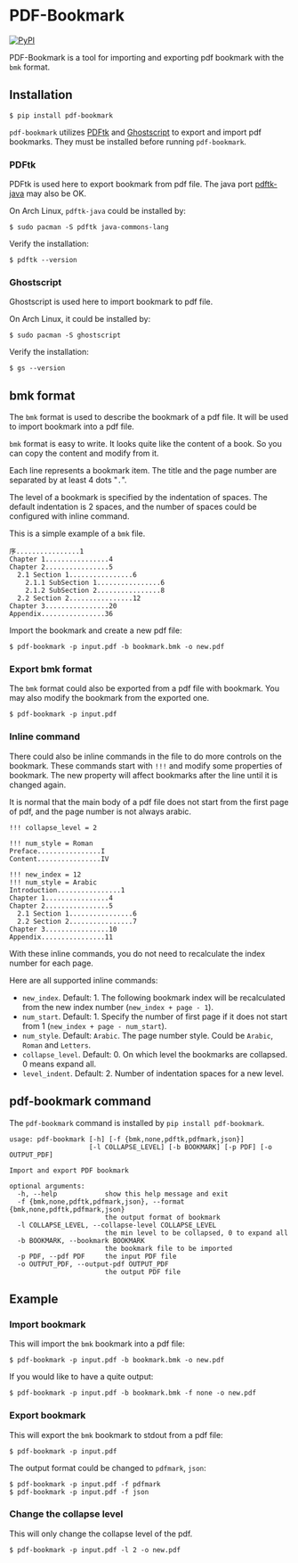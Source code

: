 # PDF-Bookmark

[![PyPI](https://badge.fury.io/py/pdf-bookmark.svg)](https://pypi.org/project/pdf-bookmark/)

PDF-Bookmark is a tool for importing and exporting pdf bookmark
with the `bmk` format.


## Installation

```shell
$ pip install pdf-bookmark
```

`pdf-bookmark` utilizes
[PDFtk](https://www.pdflabs.com/tools/pdftk-server/)
and [Ghostscript](https://www.ghostscript.com/)
to export and import pdf bookmarks.
They must be installed before running `pdf-bookmark`.


### PDFtk

PDFtk is used here to export bookmark from pdf file.
The java port [pdftk-java](https://gitlab.com/pdftk-java/pdftk)
may also be OK.

On Arch Linux, `pdftk-java` could be installed by:

```shell
$ sudo pacman -S pdftk java-commons-lang
```

Verify the installation:

```shell
$ pdftk --version
```


### Ghostscript

Ghostscript is used here to import bookmark to pdf file.

On Arch Linux, it could be installed by:

```shell
$ sudo pacman -S ghostscript
```

Verify the installation:

```shell
$ gs --version
```


## bmk format

The `bmk` format is used to describe the bookmark of a pdf file.
It will be used to import bookmark into a pdf file.

`bmk` format is easy to write.
It looks quite like the content of a book.
So you can copy the content and modify from it.

Each line represents a bookmark item. The title and the page number are
separated by at least 4 dots "`.`".

The level of a bookmark is specified by the indentation of spaces.
The default indentation is 2 spaces, and the number of spaces could be
configured with inline command.

This is a simple example of a `bmk` file.

```
序................1
Chapter 1................4
Chapter 2................5
  2.1 Section 1................6
    2.1.1 SubSection 1................6
    2.1.2 SubSection 2................8
  2.2 Section 2................12
Chapter 3................20
Appendix................36
```

Import the bookmark and create a new pdf file:

```shell
$ pdf-bookmark -p input.pdf -b bookmark.bmk -o new.pdf
```


### Export bmk format

The `bmk` format could also be exported from a pdf file with bookmark.
You may also modify the bookmark from the exported one.

```shell
$ pdf-bookmark -p input.pdf
```


### Inline command

There could also be inline commands in the file to do more controls
on the bookmark. These commands start with `!!!` and modify some
properties of bookmark. The new property will affect bookmarks after
the line until it is changed again.

It is normal that the main body of a pdf file does not start from the
first page of pdf, and the page number is not always arabic.

```
!!! collapse_level = 2

!!! num_style = Roman
Preface................I
Content................IV

!!! new_index = 12
!!! num_style = Arabic
Introduction................1
Chapter 1................4
Chapter 2................5
  2.1 Section 1................6
  2.2 Section 2................7
Chapter 3................10
Appendix................11
```

With these inline commands, you do not need to recalculate the index
number for each page.

Here are all supported inline commands:

* `new_index`. Default: 1.
   The following bookmark index will be recalculated from the
   new index number (`new_index + page - 1`).
* `num_start`. Default: 1.
   Specify the number of first page if it does not start from 1
   (`new_index + page - num_start`).
* `num_style`. Default: `Arabic`.
   The page number style. Could be `Arabic`, `Roman` and `Letters`.
* `collapse_level`. Default: 0.
   On which level the bookmarks are collapsed. 0 means expand all.
* `level_indent`. Default: 2.
   Number of indentation spaces for a new level.


## pdf-bookmark command

The `pdf-bookmark` command is installed by `pip install pdf-bookmark`.

```
usage: pdf-bookmark [-h] [-f {bmk,none,pdftk,pdfmark,json}]
                    [-l COLLAPSE_LEVEL] [-b BOOKMARK] [-p PDF] [-o OUTPUT_PDF]

Import and export PDF bookmark

optional arguments:
  -h, --help            show this help message and exit
  -f {bmk,none,pdftk,pdfmark,json}, --format {bmk,none,pdftk,pdfmark,json}
                        the output format of bookmark
  -l COLLAPSE_LEVEL, --collapse-level COLLAPSE_LEVEL
                        the min level to be collapsed, 0 to expand all
  -b BOOKMARK, --bookmark BOOKMARK
                        the bookmark file to be imported
  -p PDF, --pdf PDF     the input PDF file
  -o OUTPUT_PDF, --output-pdf OUTPUT_PDF
                        the output PDF file
```


## Example

### Import bookmark

This will import the `bmk` bookmark into a pdf file:

```shell
$ pdf-bookmark -p input.pdf -b bookmark.bmk -o new.pdf
```

If you would like to have a quite output:

```shell
$ pdf-bookmark -p input.pdf -b bookmark.bmk -f none -o new.pdf
```

### Export bookmark

This will export the `bmk` bookmark to stdout from a pdf file:

```shell
$ pdf-bookmark -p input.pdf
```

The output format could be changed to `pdfmark`, `json`:

```shell
$ pdf-bookmark -p input.pdf -f pdfmark
$ pdf-bookmark -p input.pdf -f json
```

### Change the collapse level

This will only change the collapse level of the pdf.

```shell
$ pdf-bookmark -p input.pdf -l 2 -o new.pdf
```
